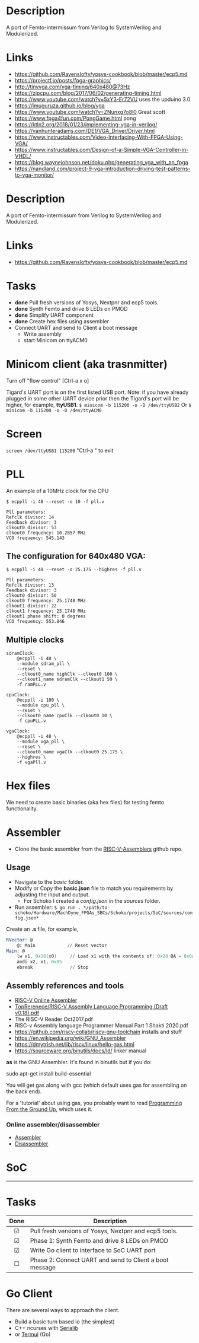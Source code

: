 # Description
A port of Femto-intermissum from Verilog to SystemVerilog and Modulerized.

# Links
- https://github.com/Ravenslofty/yosys-cookbook/blob/master/ecp5.md
- https://projectf.io/posts/fpga-graphics/
- http://tinyvga.com/vga-timing/640x480@73Hz
- https://zipcpu.com/blog/2017/06/02/generating-timing.html 
- https://www.youtube.com/watch?v=5xY3-Er72VU uses the upduino 3.0
- https://imuguruza.github.io/blog/vga
- https://www.youtube.com/watch?v=ZNunxg7o8l0  Great scott
- https://www.fpga4fun.com/PongGame.html  pong
- https://ktln2.org/2018/01/23/implementing-vga-in-verilog/
- https://vanhunteradams.com/DE1/VGA_Driver/Driver.html
- https://www.instructables.com/Video-Interfacing-With-FPGA-Using-VGA/
- https://www.instructables.com/Design-of-a-Simple-VGA-Controller-in-VHDL/
- https://blog.waynejohnson.net/doku.php/generating_vga_with_an_fpga
- https://nandland.com/project-9-vga-introduction-driving-test-patterns-to-vga-monitor/ 
 


# Description
A port of Femto-intermissum from Verilog to SystemVerilog and Modulerized.

# Links
- https://github.com/Ravenslofty/yosys-cookbook/blob/master/ecp5.md

# Tasks
- **done** Pull fresh versions of Yosys, Nextpnr and ecp5 tools.
- **done** Synth Femto and drive 8 LEDs on PMOD
- **done** Simplify UART component
- **done** Create hex files using assembler
- Connect UART and send to Client a boot message
  - Write assembly
  - start Minicom on ttyACM0

# Minicom client (aka trasnmitter)
Turn off "flow control" [Ctrl-a x o]

Tigard's UART port is on the first listed USB port. Note: if you have already plugged in some other UART device prior then the Tigard's port will be higher, for example, **ttyUSB1**.
```$ minicom -b 115200 -o -D /dev/ttyUSB2```
Or
```$ minicom -b 115200 -o -D /dev/ttyACM0```

# Screen
```screen /dev/ttyUSB1 115200```  "Ctrl-a \" to exit

# PLL
An example of a 10MHz clock for the CPU
```
$ ecppll -i 48 --reset -o 10 -f pll.v

Pll parameters:
Refclk divisor: 14
Feedback divisor: 3
clkout0 divisor: 53
clkout0 frequency: 10.2857 MHz
VCO frequency: 545.143
```

## The configuration for 640x480 VGA:
```
$ ecppll -i 48 --reset -o 25.175 --highres -f pll.v

Pll parameters:
Refclk divisor: 13
Feedback divisor: 3
clkout0 divisor: 50
clkout0 frequency: 25.1748 MHz
clkout1 divisor: 22
clkout1 frequency: 25.1748 MHz
clkout1 phase shift: 0 degrees
VCO frequency: 553.846
```

## Multiple clocks
```
sdramClock:
	@ecppll -i 48 \
	--module sdram_pll \
	--reset \
	--clkout0_name highClk --clkout0 100 \
	--clkout1_name sdramClk --clkout1 50 \
	-f ramPLL.v

cpuClock:
	@ecppll -i 100 \
	--module cpu_pll \
	--reset \
	--clkout0_name cpuClk --clkout0 10 \
	-f cpuPLL.v

vgaClock:
	@ecppll -i 48 \
	--module vga_pll \
	--reset \
	--clkout0_name vgaClk --clkout0 25.175 \
	--highres \
	-f vgaPll.v
```


# Hex files
We need to create basic binaries (aka hex files) for testing femto functionality.

# Assembler
- Clone the basic assembler from the [RISC-V-Assemblers](https://github.com/wdevore/RISC-V-Assemblers) github repo.

## Usage
- Navigate to the *basic* folder.
- Modify or Copy the **basic.json** file to match you requirements by adjusting the input and output.
  - For Schoko I created a *config.json* in the *sources* folder.
- Run assembler: ```$ go run . */path/to-schoko/Hardware/MachDyne_FPGAs_SBCs/Schoko/projects/SoC/sources/config.json*```


Create an **.s** file, for example,
```asm
RVector: @
    @: Main            // Reset vector
Main: @
    lw x1, 0x28(x0)     // Load x1 with the contents of: 0x28 BA = 0x0A WA
    andi x2, x1, 0x05
    ebreak              // Stop
```

## Assembly references and tools
- [RISC-V Online Assembler](https://riscvasm.lucasteske.dev/#)
- [TopRerenece/RISC-V Assembly Language Programming (Draft v0.18).pdf](https://github.com/johnwinans/rvalp)
- The RISC-V Reader Oct2017.pdf
- RISC-v Assembly language Programmer Manual Part 1 Shakti 2020.pdf
- https://github.com/riscv-collab/riscv-gnu-toolchain  installs and stuff
- https://en.wikipedia.org/wiki/GNU_Assembler
- https://dmytrish.net/lib/riscv/linux/hello-gas.html
- https://sourceware.org/binutils/docs/ld/  linker manual

**as** is the GNU Assembler. It's found in binutils but if you do:

sudo apt-get install build-essential

You will get gas along with gcc (which default uses gas for assembling on the back end).

For a 'tutorial' about using gas, you probably want to read [Programming From the Ground Up](http://download.savannah.gnu.org/releases/pgubook/), which uses it.


### Online assembler/disassembler
- [Assembler](https://riscvasm.lucasteske.dev/#)
- [Disassembler](https://luplab.gitlab.io/rvcodecjs/#q=00110123&abi=false&isa=AUTO)


# SoC

---
# Tasks
| Done | Description|
|:---:| ---|
| &#9745; | Pull fresh versions of Yosys, Nextpnr and ecp5 tools. |
| &#9745; | Phase 1: Synth Femto and drive 8 LEDs on PMOD |
| &#9745; | Write Go client to interface to SoC UART port |
| &#9744; | Phase 2: Connect UART and send to Client a boot message |

# Go Client
There are several ways to approach the client.

- Build a basic turn based io (the simplest)
- C++ ncurses with [Serialib](https://github.com/imabot2/serialib)
- or [Termui](https://github.com/gizak/termui) (Go)
